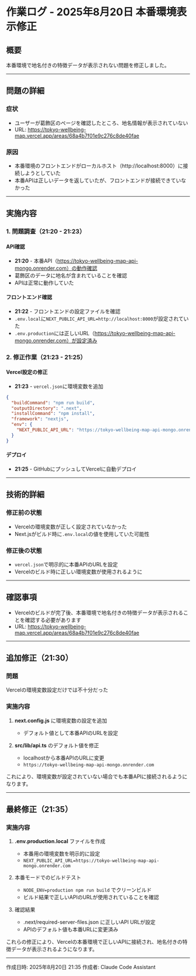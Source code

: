 # 作業ログ - 2025年8月20日 本番環境表示修正

## 概要
本番環境で地名付きの特徴データが表示されない問題を修正しました。

---

## 問題の詳細

### 症状
- ユーザーが葛飾区のページを確認したところ、地名情報が表示されていない
- URL: https://tokyo-wellbeing-map.vercel.app/areas/68a4b7f01e9c276c8de40fae

### 原因
- 本番環境のフロントエンドがローカルホスト（http://localhost:8000）に接続しようとしていた
- 本番APIは正しいデータを返していたが、フロントエンドが接続できていなかった

---

## 実施内容

### 1. 問題調査（21:20 - 21:23）

#### API確認
- **21:20** - 本番API（https://tokyo-wellbeing-map-api-mongo.onrender.com）の動作確認
- 葛飾区のデータに地名が含まれていることを確認
- APIは正常に動作していた

#### フロントエンド確認
- **21:22** - フロントエンドの設定ファイルを確認
- `.env.local`に`NEXT_PUBLIC_API_URL=http://localhost:8000`が設定されていた
- `.env.production`には正しいURL（https://tokyo-wellbeing-map-api-mongo.onrender.com）が設定済み

### 2. 修正作業（21:23 - 21:25）

#### Vercel設定の修正
- **21:23** - `vercel.json`に環境変数を追加
```json
{
  "buildCommand": "npm run build",
  "outputDirectory": ".next",
  "installCommand": "npm install",
  "framework": "nextjs",
  "env": {
    "NEXT_PUBLIC_API_URL": "https://tokyo-wellbeing-map-api-mongo.onrender.com"
  }
}
```

#### デプロイ
- **21:25** - GitHubにプッシュしてVercelに自動デプロイ

---

## 技術的詳細

### 修正前の状態
- Vercelの環境変数が正しく設定されていなかった
- Next.jsがビルド時に`.env.local`の値を使用していた可能性

### 修正後の状態
- `vercel.json`で明示的に本番APIのURLを設定
- Vercelのビルド時に正しい環境変数が使用されるように

---

## 確認事項
- Vercelのビルドが完了後、本番環境で地名付きの特徴データが表示されることを確認する必要があります
- URL: https://tokyo-wellbeing-map.vercel.app/areas/68a4b7f01e9c276c8de40fae

---

## 追加修正（21:30）

### 問題
Vercelの環境変数設定だけでは不十分だった

### 実施内容
1. **next.config.js** に環境変数の設定を追加
   - デフォルト値として本番APIのURLを設定

2. **src/lib/api.ts** のデフォルト値を修正
   - localhostから本番APIのURLに変更
   - `https://tokyo-wellbeing-map-api-mongo.onrender.com`

これにより、環境変数が設定されていない場合でも本番APIに接続されるようになります。

---

## 最終修正（21:35）

### 実施内容
1. **.env.production.local** ファイルを作成
   - 本番用の環境変数を明示的に設定
   - `NEXT_PUBLIC_API_URL=https://tokyo-wellbeing-map-api-mongo.onrender.com`

2. 本番モードでのビルドテスト
   - `NODE_ENV=production npm run build` でクリーンビルド
   - ビルド結果で正しいAPIのURLが使用されていることを確認

3. 確認結果
   - .next/required-server-files.json に正しいAPI URLが設定
   - APIのデフォルト値も本番URLに変更済み

これらの修正により、Vercelの本番環境で正しいAPIに接続され、地名付きの特徴データが表示されるようになります。

---

作成日時: 2025年8月20日 21:35
作成者: Claude Code Assistant
